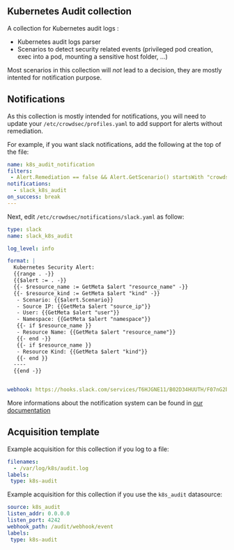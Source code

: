 ## Kubernetes Audit collection

A collection for Kubernetes audit logs :
 - Kubernetes audit logs parser
 - Scenarios to detect security related events (privileged pod creation, exec into a pod, mounting a sensitive host folder, ...)

Most scenarios in this collection will *not* lead to a decision, they are mostly intented for notification purpose.

## Notifications

As this collection is mostly intended for notifications, you will need to update your `/etc/crowdsec/profiles.yaml` to add support for alerts without remediation.

For example, if you want slack notifications, add the following at the top of the file:
```yaml
name: k8s_audit_notification
filters:
 - Alert.Remediation == false && Alert.GetScenario() startsWith "crowdsecurity/k8s-audit"
notifications:
  - slack_k8s_audit
on_success: break
---
```

Next, edit `/etc/crowdsec/notifications/slack.yaml` as follow:
```yaml
type: slack
name: slack_k8s_audit

log_level: info

format: |
  Kubernetes Security Alert: 
  {{range . -}}
  {{$alert := . -}}
  {{- $resource_name := GetMeta $alert "resource_name" -}}
  {{- $resource_kind := GetMeta $alert "kind" -}}
   - Scenario: {{$alert.Scenario}}
   - Source IP: {{GetMeta $alert "source_ip"}}
   - User: {{GetMeta $alert "user"}}
   - Namespace: {{GetMeta $alert "namespace"}}
   {{- if $resource_name }}
   - Resource Name: {{GetMeta $alert "resource_name"}}
   {{- end -}}
   {{- if $resource_name }}
   - Resource Kind: {{GetMeta $alert "kind"}}
   {{- end }}
  ----
  {{end -}}


webhook: https://hooks.slack.com/services/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
```

More informations about the notification system can be found in [our documentation](https://docs.crowdsec.net/docs/next/notification_plugins/intro)

## Acquisition template

Example acquisition for this collection if you log to a file:

```yaml
filenames:
  - /var/log/k8s/audit.log
labels:
 type: k8s-audit
```

Example acquisition for this collection if you use the `k8s_audit` datasource:
```yaml
source: k8s_audit
listen_addr: 0.0.0.0
listen_port: 4242
webhook_path: /audit/webhook/event
labels:
 type: k8s-audit
```
